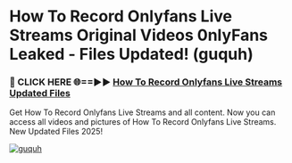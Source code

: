 # How To Record Onlyfans Live Streams Original Videos 0nlyFans Leaked - Files Updated! (guquh)

<h3>🔴 CLICK HERE 🌐==►► <a href="https://tinyurl.com/2jnfzry5" rel="nofollow">How To Record Onlyfans Live Streams Updated Files</a></h3>

Get How To Record Onlyfans Live Streams and all content. Now you can access all videos and pictures of How To Record Onlyfans Live Streams. New Updated Files 2025!

[![guquh](https://i.imgur.com/GyGTBgg.gif)](https://tinyurl.com/2jnfzry5)
